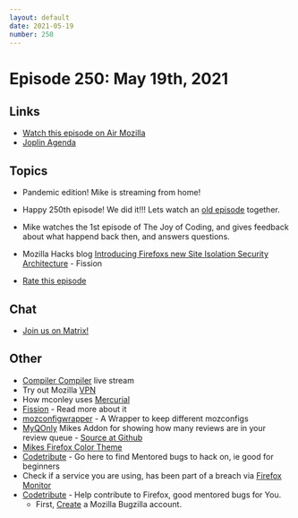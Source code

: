 ```yaml
---
layout: default
date: 2021-05-19
number: 250
---
```


# Episode 250: May 19th, 2021

## Links
* [Watch this episode on Air Mozilla](https://mzl.la/joy-of-coding-2021-05-19)
* [Joplin Agenda](https://mikeconley.ca/joc/agendas/Episode-0250.html)

## Topics
* Pandemic edition! Mike is streaming from home!
* Happy 250th episode! We did it!!! Lets watch an [old episode](https://www.youtube.com/watch?v=nCOeefQpg58) together.
* Mike watches the 1st episode of The Joy of Coding, and gives feedback about what happend back then, and answers questions.
* Mozilla Hacks blog [Introducing Firefoxs new Site Isolation Security Architecture](https://hacks.mozilla.org/2021/05/introducing-firefox-new-site-isolation-security-architecture/) - Fission

* [Rate this episode](https://forms.gle/BUgaYFCaASAuHdeQ7)

## Chat
* [Join us on Matrix!](https://matrix.to/#/!enWuAmKDOEEPYejXRk:mozilla.org?via=mozilla.org&via=raim.ist)

## Other
* [Compiler Compiler](https://www.twitch.tv/codehag) live stream
* Try out Mozilla [VPN](https://vpn.mozilla.org/)
* How mconley uses [Mercurial](https://mikeconley.github.io/documents/How_mconley_uses_Mercurial_for_Mozilla_code)
* [Fission](https://firefox-source-docs.mozilla.org/dom/dom/Fission.html) - Read more about it
* [mozconfigwrapper](https://github.com/ahal/mozconfigwrapper) - A Wrapper to keep different mozconfigs
* [MyQOnly](https://addons.mozilla.org/en-US/firefox/addon/myqonly/) Mikes Addon for showing how many reviews are in your review queue - [Source at Github](https://github.com/mikeconley/myqonly)
* [Mikes Firefox Color Theme](https://addons.mozilla.org/en-US/firefox/addon/electricbluegaloo/)
* [Codetribute](https://codetribute.mozilla.org/) - Go here to find Mentored bugs to hack on, ie good for beginners
* Check if a service you are using, has been part of a breach via [Firefox Monitor](https://monitor.firefox.com/breaches)
* [Codetribute](https://codetribute.mozilla.org/) - Help contribute to Firefox, good mentored bugs for You.
  - First, [Create](https://bugzilla.mozilla.org/createaccount.cgi) a Mozilla Bugzilla account.


